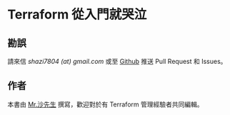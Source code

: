 # Terraform 從入門就哭泣

## 勘誤

請來信 _shazi7804 \(at\) gmail.com_ 或至 [Github](https://github.com/shazi7804/terraform-manage-guide) 推送 Pull Request 和 Issues。

## 作者

本書由 [Mr.沙先生][mr.sha] 撰寫，歡迎對於有 Terraform 管理經驗者共同編輯。

[mr.sha]: https://shazi.info